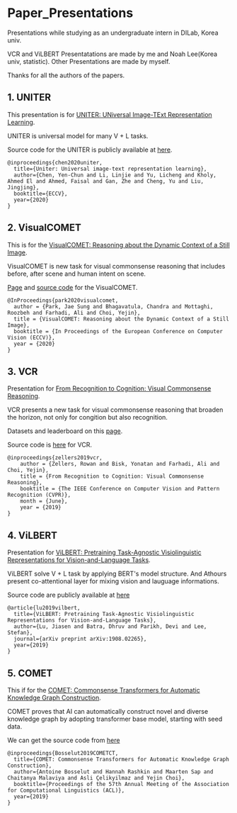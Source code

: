 # Paper_Presentations
Presentations while studying as an undergraduate intern in DILab, Korea univ.

VCR and ViLBERT Presentatations are made by me and Noah Lee(Korea univ, statistic).
Other Presentations are made by myself.

Thanks for all the authors of the papers.

## 1. UNITER
This presentation is for [UNITER: UNiversal Image-TExt Representation Learning](https://arxiv.org/abs/1909.11740).

UNITER is universal model for many V + L tasks.  

Source code for the UNITER is publicly available at [here](https://github.com/ChenRocks/UNITER).

```
@inproceedings{chen2020uniter,
  title={Uniter: Universal image-text representation learning},
  author={Chen, Yen-Chun and Li, Linjie and Yu, Licheng and Kholy, Ahmed El and Ahmed, Faisal and Gan, Zhe and Cheng, Yu and Liu, Jingjing},
  booktitle={ECCV},
  year={2020}
}
```

## 2. VisualCOMET
This is for the [VisualCOMET: Reasoning about the Dynamic Context of a Still Image](https://arxiv.org/abs/2004.10796).

VisualCOMET is new task for visual commonsense reasoning that includes before, after scene and human intent on scene.

[Page](https://visualcomet.xyz/) and [source code](https://github.com/jamespark3922/visual-comet) for the VisualCOMET.

```
@InProceedings{park2020visualcomet,
  author = {Park, Jae Sung and Bhagavatula, Chandra and Mottaghi, Roozbeh and Farhadi, Ali and Choi, Yejin},
  title = {VisualCOMET: Reasoning about the Dynamic Context of a Still Image},
  booktitle = {In Proceedings of the European Conference on Computer Vision (ECCV)},
  year = {2020}
}
```
## 3. VCR
Presentation for [From Recognition to Cognition: Visual Commonsense Reasoning](https://arxiv.org/abs/1811.10830).

VCR presents a new task for visual commonsense reasoning that broaden the horizon, not only for congition but also recognition.
 
Datasets and leaderboard on this [page](https://visualcommonsense.com/).

Source code is [here](https://github.com/rowanz/r2c/) for VCR.
```
@inproceedings{zellers2019vcr,
    author = {Zellers, Rowan and Bisk, Yonatan and Farhadi, Ali and Choi, Yejin},
    title = {From Recognition to Cognition: Visual Commonsense Reasoning},
    booktitle = {The IEEE Conference on Computer Vision and Pattern Recognition (CVPR)},
    month = {June},
    year = {2019}
}
```

## 4. ViLBERT
Presentation for [ViLBERT: Pretraining Task-Agnostic Visiolinguistic Representations for Vision-and-Language Tasks](https://arxiv.org/abs/1908.02265).

ViLBERT solve V + L task by applying BERT's model structure. And Athours present co-attentional layer for mixing vision and lauguage informations.

Source code are publicly available at [here](https://github.com/jiasenlu/vilbert_beta)
```
@article{lu2019vilbert,
  title={ViLBERT: Pretraining Task-Agnostic Visiolinguistic Representations for Vision-and-Language Tasks},
  author={Lu, Jiasen and Batra, Dhruv and Parikh, Devi and Lee, Stefan},
  journal={arXiv preprint arXiv:1908.02265},
  year={2019}
}
```

## 5. COMET
This if for the [COMET: Commonsense Transformers for Automatic Knowledge Graph Construction](https://arxiv.org/abs/1906.05317).

COMET proves that AI can automatically construct novel and diverse knowledge graph by adopting transformer base model, starting with seed data. 

We can get the source code from [here](https://github.com/atcbosselut/comet-commonsense)
```
@inproceedings{Bosselut2019COMETCT,
  title={COMET: Commonsense Transformers for Automatic Knowledge Graph Construction},
  author={Antoine Bosselut and Hannah Rashkin and Maarten Sap and Chaitanya Malaviya and Asli Çelikyilmaz and Yejin Choi},
  booktitle={Proceedings of the 57th Annual Meeting of the Association for Computational Linguistics (ACL)},
  year={2019}
}
```
